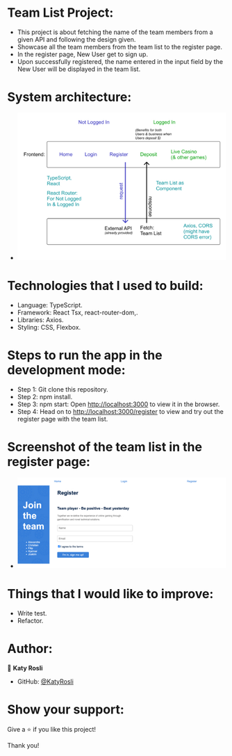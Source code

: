 # Team List Project:
- This project is about fetching the name of the team members from a given API and following the design given.
- Showcase all the team members from the team list to the register page.
- In the register page, New User get to sign up.
- Upon successfully registered, the name entered in the input field by the New User will be displayed in the team list.

# System architecture:
- ![screenshot](./src/images/system_architecture.jpg)

# Technologies that I used to build:
- Language: TypeScript.
- Framework: React Tsx, react-router-dom,.
- Libraries: Axios.
- Styling: CSS, Flexbox.

# Steps to run the app in the development mode:
- Step 1: Git clone this repository.
- Step 2: npm install.
- Step 3: npm start: Open [http://localhost:3000](http://localhost:3000) to view it in the browser.
- Step 4: Head on to [http://localhost:3000/register](http://localhost:3000/register) to view and try out the register page with the team list.

# Screenshot of the team list in the register page:
- ![screenshot](./src/images/Screenshot_TeamList.jpg)

# Things that I would like to improve:
- Write test.
- Refactor.

# Author:
👩 **Katy Rosli**
- GitHub: [@KatyRosli](https://github.com/KatyRosli)

# Show your support:
Give a ⭐️ if you like this project!

Thank you!